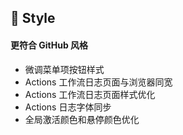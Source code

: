 ## 🌈 Style

#### 更符合 GitHub 风格

- 微调菜单项按钮样式
- Actions 工作流日志页面与浏览器同宽
- Actions 工作流日志页面样式优化
- Actions 日志字体同步
- 全局激活颜色和悬停颜色优化